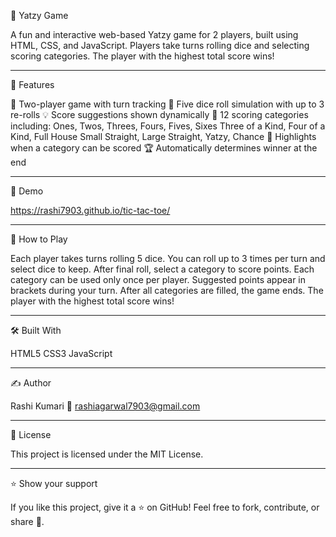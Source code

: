 🎲 Yatzy Game

A fun and interactive web-based Yatzy game for 2 players, built using HTML, CSS, and JavaScript. Players take turns rolling dice and selecting scoring categories. The player with the highest total score wins!

-----------------------------------------------------------------------------------------------------------------------------------------------------------------------------------------------------------------

📌 Features

🎯 Two-player game with turn tracking
🎲 Five dice roll simulation with up to 3 re-rolls
💡 Score suggestions shown dynamically
🧠 12 scoring categories including:
Ones, Twos, Threes, Fours, Fives, Sixes
Three of a Kind, Four of a Kind, Full House
Small Straight, Large Straight, Yatzy, Chance
🎉 Highlights when a category can be scored
🏆 Automatically determines winner at the end

-----------------------------------------------------------------------------------------------------------------------------------------------------------------------------------------------------------------

🚀 Demo

https://rashi7903.github.io/tic-tac-toe/

-----------------------------------------------------------------------------------------------------------------------------------------------------------------------------------------------------------------

🚀 How to Play

Each player takes turns rolling 5 dice.
You can roll up to 3 times per turn and select dice to keep.
After final roll, select a category to score points.
Each category can be used only once per player.
Suggested points appear in brackets during your turn.
After all categories are filled, the game ends.
The player with the highest total score wins!

----------------------------------------------------------------------------------------------------------------------------------------------------------------------------------------------------------------

🛠️ Built With

HTML5
CSS3
JavaScript

----------------------------------------------------------------------------------------------------------------------------------------------------------------------------------------------------------------

✍️ Author

Rashi Kumari 📧 rashiagarwal7903@gmail.com

-----------------------------------------------------------------------------------------------------------------------------------------------------------------------------------------------------------------

📜 License

This project is licensed under the MIT License.

----------------------------------------------------------------------------------------------------------------------------------------------------------------------------------------------------------------

⭐️ Show your support

If you like this project, give it a ⭐️ on GitHub! Feel free to fork, contribute, or share 🚀.

